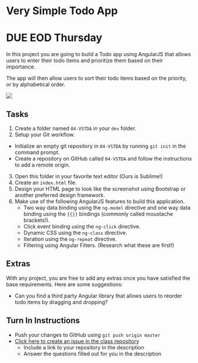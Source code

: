# Very Simple Todo App

# DUE EOD Thursday

In this project you are going to build a Todo app using AngularJS that allows users to enter their todo items and prioritize them based on their importance.

The app will then allow users to sort their todo items based on the priority, or by alphabetical order.

<img src="http://i.imgur.com/vhMYF1s.png" />

## Tasks
1. Create a folder named `04-VSTDA` in your `dev` folder.
2. Setup your Git workflow.
  - Initialize an empty git repository in `04-VSTDA` by running `git init` in the command prompt.
  - Create a repository on GitHub called `04-VSTDA` and follow the instructions to add a remote origin.
3. Open this folder in your favorite text editor (Ours is Sublime!)
4. Create an `index.html` file.
5. Design your HTML page to look like the screenshot using Bootstrap or another preferred design framework.
6. Make use of the following AngularJS features to build this application.
	- Two way data binding using the `ng-model` directive and one way data binding using the `{{}}` bindings (commonly called moustache brackets!).
	- Click event binding using the `ng-click` directive.
	- Dynamic CSS using the `ng-class` directive.
	- Iteration using the `ng-repeat` directive.
	- Filtering using Angular Filters. (Research what these are first!)

## Extras
With any project, you are free to add any extras once you have satisfied the base requirements. Here are some suggestions:

- Can you find a third party Angular library that allows users to reorder todo items by dragging and dropping?

## Turn In Instructions
* Push your changes to GitHub using `git push origin master`
* [Click here to create an issue in the class repository](https://www.github.com/OriginCodeAcademy/Cohort7/issues/new?title=04-SanDiegoTopSpots&body=1.%20Where%20can%20I%20find%20your%20repository%3F%20(Paste%20the%20url%20of%20your%20repository%20below)%0A%0A2.%20What%20did%20you%20enjoy%20most%20about%20this%20project%3F%0A%0A3.%20What%20was%20the%20toughest%20part%3F%0A%0A)
    * Include a link to your repository in the description
    * Answer the questions filled out for you in the description